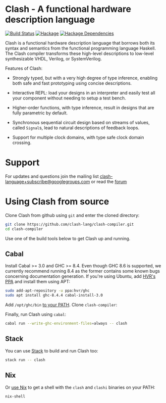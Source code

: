 # Clash - A functional hardware description language

[![Build Status](https://travis-ci.org/clash-lang/clash-compiler.svg?branch=master)](https://travis-ci.org/clash-lang/clash-compiler)
[![Hackage](https://img.shields.io/hackage/v/clash-ghc.svg)](https://hackage.haskell.org/package/clash-ghc)
[![Hackage Dependencies](https://img.shields.io/hackage-deps/v/clash-ghc.svg?style=flat)](http://packdeps.haskellers.com/feed?needle=exact%3Aclash-ghc)

Clash is a functional hardware description language that borrows both
its syntax and semantics from the functional programming language
Haskell. The Clash compiler transforms these high-level descriptions to
low-level synthesizable VHDL, Verilog, or SystemVerilog.

Features of Clash:

  * Strongly typed, but with a very high degree of type inference, enabling both
    safe and fast prototyping using concise descriptions.

  * Interactive REPL: load your designs in an interpreter and easily test all
    your component without needing to setup a test bench.

  * Higher-order functions, with type inference, result in designs that are
    fully parametric by default.

  * Synchronous sequential circuit design based on streams of values, called
    `Signal`s, lead to natural descriptions of feedback loops.

  * Support for multiple clock domains, with type safe clock domain crossing.

# Support
For updates and questions join the mailing list clash-language+subscribe@googlegroups.com or read the [forum](https://groups.google.com/d/forum/clash-language)

# Using Clash from source
Clone Clash from github using `git` and enter the cloned directory:

```bash
git clone https://github.com/clash-lang/clash-compiler.git
cd clash-compiler
```

Use one of the build tools below to get Clash up and running.

## Cabal
Install Cabal >= 3.0 and GHC >= 8.4. Even though GHC 8.6 is supported, we currently recommend running 8.4 as the former contains some known bugs concerning documentation generation. If you're using Ubuntu, add [HVR's PPA](https://launchpad.net/~hvr/+archive/ubuntu/ghc) and install them using APT:

```bash
sudo add-apt-repository -u ppa:hvr/ghc
sudo apt install ghc-8.4.4 cabal-install-3.0
```

Add `/opt/ghc/bin` [to your PATH](https://askubuntu.com/questions/60218/how-to-add-a-directory-to-the-path). Clone `clash-compiler`:

Finally, run Clash using `cabal`:

```bash
cabal run --write-ghc-environment-files=always -- clash
```

## Stack

You can use [Stack](https://docs.haskellstack.org/en/stable/install_and_upgrade/) to build and run Clash too:

```bash
stack run -- clash
```

## Nix

Or [use Nix](https://nixos.org/nix/download.html) to get a shell with the `clash` and `clashi` binaries on your PATH:

```bash
nix-shell
```
